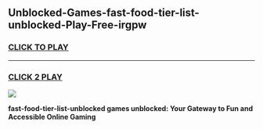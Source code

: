 
## Unblocked-Games-fast-food-tier-list-unblocked-Play-Free-irgpw
<h3>
<a href="https://premium76.site?title=fast-food-tier-list-unblocked&ref=23A">CLICK TO PLAY</a></h3>
<hr>

<h3>
<a href="https://premium76.site?title=fast-food-tier-list-unblocked&ref=23A">CLICK 2 PLAY</a>
  
</h3>

<a href="https://premium76.site?title=fast-food-tier-list-unblocked&ref=23A"><img src="https://clearcache.store/games.png"></a>


**fast-food-tier-list-unblocked games unblocked: Your Gateway to Fun and Accessible Online Gaming**
